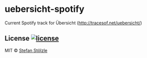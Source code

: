 # uebersicht-spotify
Current Spotify track for Übersicht (http://tracesof.net/uebersicht/)


## License [![license](https://img.shields.io/github/license/stoe/ghe-playbooks.svg)](https://github.com/stoe/ghe-playbooks/blob/master/license)
MIT © [Stefan Stölzle](https://github.com/stoe)
